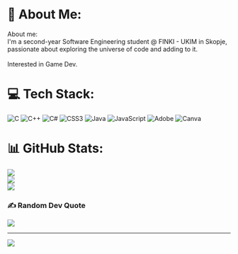 # 💫 About Me:
About me:<br>I'm a second-year Software Engineering student @ FINKI - UKIM in Skopje,<br>passionate about exploring the universe of code and adding to it.<br><br>Interested in Game Dev.


# 💻 Tech Stack:
![C](https://img.shields.io/badge/c-%2300599C.svg?style=flat&logo=c&logoColor=white) ![C++](https://img.shields.io/badge/c++-%2300599C.svg?style=flat&logo=c%2B%2B&logoColor=white) ![C#](https://img.shields.io/badge/c%23-%23239120.svg?style=flat&logo=csharp&logoColor=white) ![CSS3](https://img.shields.io/badge/css3-%231572B6.svg?style=flat&logo=css3&logoColor=white) ![Java](https://img.shields.io/badge/java-%23ED8B00.svg?style=flat&logo=openjdk&logoColor=white) ![JavaScript](https://img.shields.io/badge/javascript-%23323330.svg?style=flat&logo=javascript&logoColor=%23F7DF1E) ![Adobe](https://img.shields.io/badge/adobe-%23FF0000.svg?style=flat&logo=adobe&logoColor=white) ![Canva](https://img.shields.io/badge/Canva-%2300C4CC.svg?style=flat&logo=Canva&logoColor=white)
# 📊 GitHub Stats:
![](https://github-readme-stats.vercel.app/api?username=ScipioDS&theme=synthwave&hide_border=false&include_all_commits=false&count_private=false)<br/>
![](https://github-readme-streak-stats.herokuapp.com/?user=ScipioDS&theme=synthwave&hide_border=false)<br/>
![](https://github-readme-stats.vercel.app/api/top-langs/?username=ScipioDS&theme=synthwave&hide_border=false&include_all_commits=false&count_private=false&layout=compact)

### ✍️ Random Dev Quote
![](https://quotes-github-readme.vercel.app/api?type=horizontal&theme=radical)

---
[![](https://visitcount.itsvg.in/api?id=ScipioDS&icon=0&color=1)](https://visitcount.itsvg.in)

<!-- Proudly created with GPRM ( https://gprm.itsvg.in ) -->
